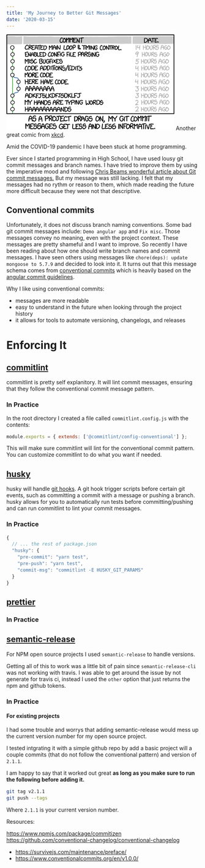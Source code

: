 ```yaml
---
title: 'My Journey to Better Git Messages'
date: '2020-03-15'
---
```


[![bad git commit messages](git_commit.png)](https://xkcd.com/1296/) Another great comic from
[xkcd](https://xkcd.com/1296/).

Amid the COVID-19 pandemic I have been stuck at home programming.

Ever since I started programming in High School, I have used lousy git commit messages and branch
names. I have tried to improve them by using the imperative mood and following
[Chris Beams wonderful article about Git commit messages.](https://chris.beams.io/posts/git-commit/)
But my message was still lacking. I felt that my messages had no rythm or reason to them, which made
reading the future more difficult because they were not that descriptive.

## Conventional commits

Unfortunately, it does not discuss branch naming conventions. Some bad git commit messages include:
`Demo angular app` and `Fix misc`. Those messages convey no meaning, even with the project context.
These messages are pretty shameful and I want to improve. So recently I have been reading about how
one should write branch names and commit messages. I have seen others using messages like
`chore(deps): update mongoose to 5.7.9` and decided to look into it. It turns out that this message
schema comes from [conventional commits](https://www.conventionalcommits.org/en/v1.0.0/) which is
heavily based on the
[angular commit guidelines](https://github.com/angular/angular/blob/22b96b9/CONTRIBUTING.md#-commit-message-guidelines).

Why I like using conventional commits:

- messages are more readable
- easy to understand in the future when looking through the project history
- it allows for tools to automate versioning, changelogs, and releases

# Enforcing It

## [commitlint](https://commitlint.js.org)

commitlint is pretty self explanitory. It will lint commit messages, ensuring that they follow the
conventional commit message pattern.

### In Practice

In the root directory I created a file called `commitlint.config.js` with the contents:

```javascript
module.exports = { extends: ['@commitlint/config-conventional'] };
```

This will make sure commitlint will lint for the conventional commit pattern. You can customize
commitlint to do what you want if needed.

## [husky](https://github.com/typicode/husky)

husky will handle [git hooks](https://git-scm.com/book/en/v2/Customizing-Git-Git-Hooks). A git hook
trigger scripts before certain git events, such as committing a commit with a message or pushing a
branch. husky allows for you to automatically run tests before committing/pushing and can run
commitlint to lint your commit messages.

### In Practice

```javascript
{
  // ... the rest of package.json
  "husky": {
    "pre-commit": "yarn test",
    "pre-push": "yarn test",
    "commit-msg": "commitlint -E HUSKY_GIT_PARAMS"
  }
}
```

## [prettier](https://prettier.io)

### In Practice

## [semantic-release](https://github.com/semantic-release/semantic-release)

For NPM open source projects I used `semantic-release` to handle versions.

Getting all of this to work was a little bit of pain since `semantic-release-cli` was not working
with travis. I was able to get around the issue by not generate for travis ci, instead I used the
`other` option that just returns the npm and github tokens.

### In Practice

#### For existing projects

I had some trouble and worrys that adding semantic-release would mess up the current version number
for my open source project.

I tested intgrating it with a simple github repo by add a basic project will a couple commits (that
do not follow the conventional pattern) and version of `2.1.1`.

I am happy to say that it worked out great **as long as you make sure to run the following before
adding it.**

```bash
git tag v2.1.1
git push --tags
```

Where `2.1.1` is your current version number.

Resources:

https://www.npmjs.com/package/commitizen
https://github.com/conventional-changelog/conventional-changelog

- https://survivejs.com/maintenance/preface/
- https://www.conventionalcommits.org/en/v1.0.0/
